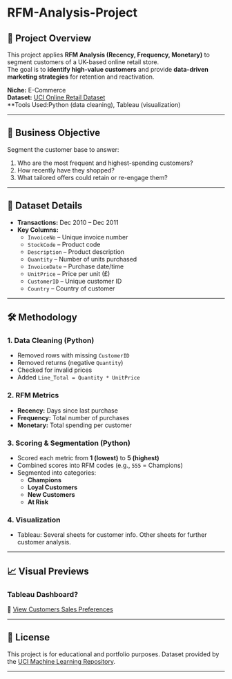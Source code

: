 # RFM-Analysis-Project


## 📌 Project Overview
This project applies **RFM Analysis (Recency, Frequency, Monetary)** to segment customers of a UK-based online retail store.  
The goal is to **identify high-value customers** and provide **data-driven marketing strategies** for retention and reactivation.

**Niche:** E-Commerce  
**Dataset:** [UCI Online Retail Dataset](https://archive.ics.uci.edu/dataset/352/online+retail)  
**Tools Used:Python (data cleaning), Tableau (visualization)

---

## 🎯 Business Objective
Segment the customer base to answer:
1. Who are the most frequent and highest-spending customers?
2. How recently have they shopped?
3. What tailored offers could retain or re-engage them?

---

## 📂 Dataset Details
- **Transactions:** Dec 2010 – Dec 2011
- **Key Columns:**  
  - `InvoiceNo` – Unique invoice number  
  - `StockCode` – Product code  
  - `Description` – Product description  
  - `Quantity` – Number of units purchased  
  - `InvoiceDate` – Purchase date/time  
  - `UnitPrice` – Price per unit (£)  
  - `CustomerID` – Unique customer ID  
  - `Country` – Country of customer  

---

## 🛠️ Methodology
### 1. **Data Cleaning (Python)**
- Removed rows with missing `CustomerID`
- Removed returns (negative `Quantity`)
- Checked for invalid prices
- Added `Line_Total = Quantity * UnitPrice`

### 2. **RFM Metrics**
- **Recency:** Days since last purchase  
- **Frequency:** Total number of purchases  
- **Monetary:** Total spending per customer  

### 3. **Scoring & Segmentation (Python)**
- Scored each metric from **1 (lowest)** to **5 (highest)**  
- Combined scores into RFM codes (e.g., `555` = Champions)  
- Segmented into categories:
  - **Champions**
  - **Loyal Customers**
  - **New Customers**
  - **At Risk**

### 4. **Visualization**
- Tableau: Several sheets for customer info. Other sheets for further customer analysis.

---

## 📈 Visual Previews
### Tableau Dashboard?
🔗 [View Customers Sales Preferences](https://public.tableau.com/views/RFMAnalysis_17547504359310/Sheet10?:language=en-US&:sid=&:redirect=auth&:display_count=n&:origin=viz_share_link) 

---

## 📜 License
This project is for educational and portfolio purposes. Dataset provided by the [UCI Machine Learning Repository](https://archive.ics.uci.edu).

---
